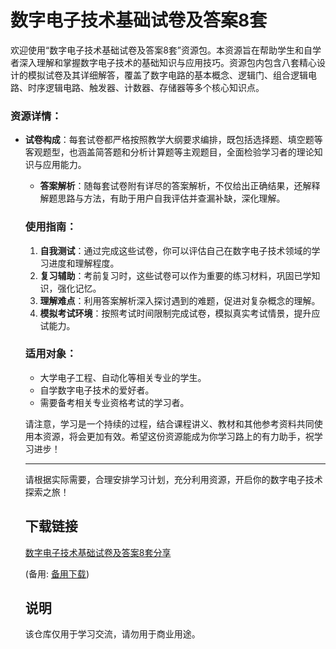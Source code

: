 # 数字电子技术基础试卷及答案8套

欢迎使用“数字电子技术基础试卷及答案8套”资源包。本资源旨在帮助学生和自学者深入理解和掌握数字电子技术的基础知识与应用技巧。资源包内包含八套精心设计的模拟试卷及其详细解答，覆盖了数字电路的基本概念、逻辑门、组合逻辑电路、时序逻辑电路、触发器、计数器、存储器等多个核心知识点。

### 资源详情：

- **试卷构成**：每套试卷都严格按照教学大纲要求编排，既包括选择题、填空题等客观题型，也涵盖简答题和分析计算题等主观题目，全面检验学习者的理论知识与应用能力。

  - **答案解析**：随每套试卷附有详尽的答案解析，不仅给出正确结果，还解释解题思路与方法，有助于用户自我评估并查漏补缺，深化理解。

  ### 使用指南：

  1. **自我测试**：通过完成这些试卷，你可以评估自己在数字电子技术领域的学习进度和理解程度。
  2. **复习辅助**：考前复习时，这些试卷可以作为重要的练习材料，巩固已学知识，强化记忆。
  3. **理解难点**：利用答案解析深入探讨遇到的难题，促进对复杂概念的理解。
  4. **模拟考试环境**：按照考试时间限制完成试卷，模拟真实考试情景，提升应试能力。

  ### 适用对象：

  - 大学电子工程、自动化等相关专业的学生。
  - 自学数字电子技术的爱好者。
  - 需要备考相关专业资格考试的学习者。

  请注意，学习是一个持续的过程，结合课程讲义、教材和其他参考资料共同使用本资源，将会更加有效。希望这份资源能成为你学习路上的有力助手，祝学习进步！

  ---

  请根据实际需要，合理安排学习计划，充分利用资源，开启你的数字电子技术探索之旅！

  ## 下载链接
  [数字电子技术基础试卷及答案8套分享](https://pan.quark.cn/s/ab3dc024e3d9) 

  (备用: [备用下载](https://pan.baidu.com/s/1hFAIk3RXEHjBPz9Sv_aeYw?pwd=1234))

  ## 说明

  该仓库仅用于学习交流，请勿用于商业用途。
